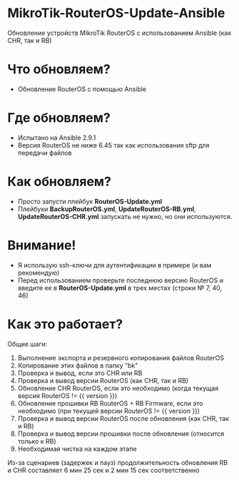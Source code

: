 # MikroTik-RouterOS-Update-Ansible
Обновление устройств MikroTik RouterOS с использованием Ansible (как CHR, так и RB)

<h1>Что обновляем?</h1>

- Обновление RouterOS с помощью Ansible

<h1>Где обновляем?</h1>

- Испытано на Ansible 2.9.1
- Версия RouterOS не ниже 6.45 так как использования sftp для передачи файлов

<h1>Как обновляем?</h1>

- Просто запусти плейбук <b>RouterOS-Update.yml</b>
- Плейбуки <b>BackupRouterOS.yml</b>, <b>UpdateRouterOS-RB.yml</b>, <b>UpdateRouterOS-CHR.yml</b> запускать не нужно, но они используются.

<h1>Внимание!</h1>

- Я использую ssh-ключи для аутентификации в примере (и вам рекомендую)
- Перед использованием проверьте последнюю версию RouterOS и введите ее в <b>RouterOS-Update.yml</b> в трех местах (строки № 7, 40, 46)

<h1>Как это работает?</h1>

Общие шаги:
1. Выполнение экспорта и резервного копирования файлов RouterOS
2. Копирование этих файлов в папку "bk"
3. Проверка и вывод, если это CHR или RB
4. Проверка и вывод версии RouterOS (как CHR, так и RB)
5. Обновление CHR RouterOS, если это необходимо (когда текущая версия RouterOS != {{ version }})
6. Обновление прошивки RB RouterOS + RB Firmware, если это необходимо (при текущей версии RouterOS != {{ version }})
7. Проверка и вывод версии RouterOS после обновления (как CHR, так и RB)
8. Проверка и вывод версии прошивки после обновления (относится только к RB)
9. Необходимая чистка на каждом этапе

Из-за сценариев (задержек и пауз) продолжительность обновления RB и CHR составляет 6 мин 25 сек и 2 мин 15 сек соответственно

